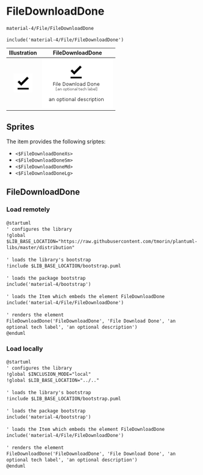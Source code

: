 # FileDownloadDone


```text
material-4/File/FileDownloadDone
```

```text
include('material-4/File/FileDownloadDone')
```



| Illustration | FileDownloadDone |
| :---: | :---: |
| ![illustration for Illustration](../../material-4/File/FileDownloadDone.png) | ![illustration for FileDownloadDone](../../material-4/File/FileDownloadDone.Local.png) |



## Sprites
The item provides the following sriptes:

- `<$FileDownloadDoneXs>`
- `<$FileDownloadDoneSm>`
- `<$FileDownloadDoneMd>`
- `<$FileDownloadDoneLg>`





## FileDownloadDone

### Load remotely
```plantuml
@startuml
' configures the library
!global $LIB_BASE_LOCATION="https://raw.githubusercontent.com/tmorin/plantuml-libs/master/distribution"

' loads the library's bootstrap
!include $LIB_BASE_LOCATION/bootstrap.puml

' loads the package bootstrap
include('material-4/bootstrap')

' loads the Item which embeds the element FileDownloadDone
include('material-4/File/FileDownloadDone')

' renders the element
FileDownloadDone('FileDownloadDone', 'File Download Done', 'an optional tech label', 'an optional description')
@enduml
```

### Load locally
```plantuml
@startuml
' configures the library
!global $INCLUSION_MODE="local"
!global $LIB_BASE_LOCATION="../.."

' loads the library's bootstrap
!include $LIB_BASE_LOCATION/bootstrap.puml

' loads the package bootstrap
include('material-4/bootstrap')

' loads the Item which embeds the element FileDownloadDone
include('material-4/File/FileDownloadDone')

' renders the element
FileDownloadDone('FileDownloadDone', 'File Download Done', 'an optional tech label', 'an optional description')
@enduml
```


